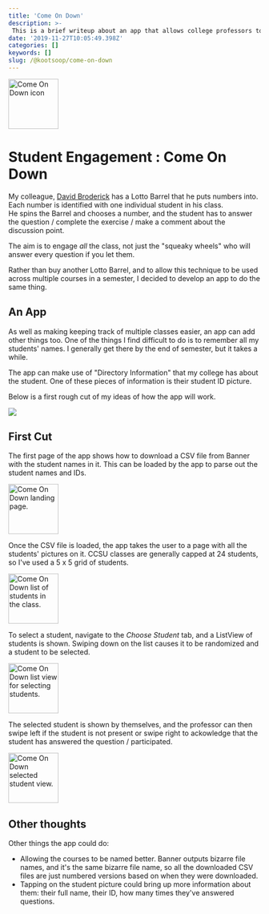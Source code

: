 ```yaml
---
title: 'Come On Down'
description: >-
 This is a brief writeup about an app that allows college professors to ensure that all students have a chance to contribute to class discussions.
date: '2019-11-27T10:05:49.398Z'
categories: []
keywords: []
slug: /@kootsoop/come-on-down
---
```


<img src="https://kootsoop.github.io/images/ComeOnDown-AppIcon.png" alt="Come On Down icon" width="100" height="100">

# Student Engagement : Come On Down

My colleague, [David Broderick](https://djbrod.github.io/) has a Lotto Barrel that he puts numbers into. Each number is identified with one individual student in his class.  
He spins the Barrel and chooses a number, and the student has to  answer the question / complete the exercise / make a comment about the discussion point.

The aim is to engage *all* the class, not just the "squeaky wheels" who will answer every question if you let them.

Rather than buy another Lotto Barrel, and to allow this technique to be used across multiple courses in a semester, I decided to develop an app to do the same thing.

## An App

As well as making keeping track of multiple classes easier, an app can add other things too.  One of the things I find difficult to do is to remember all my students' names.  I generally
get there by the end of semester, but it takes a while.

The app can make use of "Directory Information" that my college has about the student. One of these pieces of information is their student ID picture.  

Below is a first rough cut of my ideas of how the app will work.

![](https://kootsoop.github.io/images/ComeOnDown.png)

## First Cut

The first page of the app shows how to download a CSV file from Banner with the student names in it.  This can be loaded by the app to parse out the student names and IDs.

<img src="https://kootsoop.github.io/images/ComeOnDown-4.png" alt="Come On Down landing page." width="100" >

Once the CSV file is loaded, the app takes the user to a page with all the students' pictures on it.  CCSU classes are generally capped at 24 students, so I've used a 5 x 5 grid of students.

<img src="https://kootsoop.github.io/images/ComeOnDown-3.png" alt="Come On Down list of students in the class." width="100" >

To select a student, navigate to the *Choose Student* tab, and a ListView of students is shown.  Swiping down on the list causes it to be randomized and a student to be selected.

<img src="https://kootsoop.github.io/images/ComeOnDown-2.png" alt="Come On Down list view for selecting students." width="100" >

The selected student is shown by themselves, and the professor can then swipe left if the student is not present or swipe right to ackowledge that the student has answered the question / participated.

<img src="https://kootsoop.github.io/images/ComeOnDown-1.png" alt="Come On Down selected student view." width="100" >

## Other thoughts

Other things the app could do:

 * Allowing the courses to be named better. Banner outputs bizarre file names, and it's the same bizarre file name, so all the downloaded CSV files are just numbered versions based on when they were downloaded. 
 * Tapping on the student picture could bring up more information about them: their full name, their ID, how many times they've answered questions.



